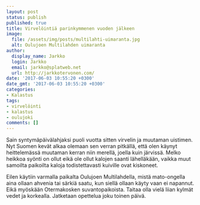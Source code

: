 ```yaml
---
layout: post
status: publish
published: true
title: Virvelöintiä parinkymmenen vuoden jälkeen
image:
  file: /assets/img/posts/multilahti-uimaranta.jpg
  alt: Oulujoen Multilahden uimaranta
author:
  display_name: Jarkko
  login: Jarkko
  email: jarkko@splatweb.net
  url: http://jarkkotervonen.com/
date: '2017-06-03 10:55:20 +0300'
date_gmt: '2017-06-03 10:55:20 +0300'
categories:
- Kalastus
tags:
- virvelöinti
- kalastus
- oulujoki
comments: []
---
```

Sain syntymäpäivälahjaksi puoli vuotta sitten virvelin ja muutaman uistimen. Nyt Suomen kevät alkaa olemaan sen verran pitkällä, että olen käynyt heittelemässä muutaman kerran niin merellä, joella kuin järvissä. Melko heikkoa syönti on ollut eikä ole ollut kalojen saanti lähelläkään, vaikka muut samoilta paikoilta kaloja todistettavasti kuiville ovat kiskoneet.

Eilen käytiin varmalla paikalta Oulujoen Multilahdella, mistä mato-ongella aina ollaan ahvenia tai särkiä saatu, kun siellä ollaan käyty vaan ei napannut. Eikä myöskään Otermakosken suvantopaikoista. Taitaa olla vielä liian kylmät vedet ja korkealla. Jatketaan opettelua joku toinen päivä.
